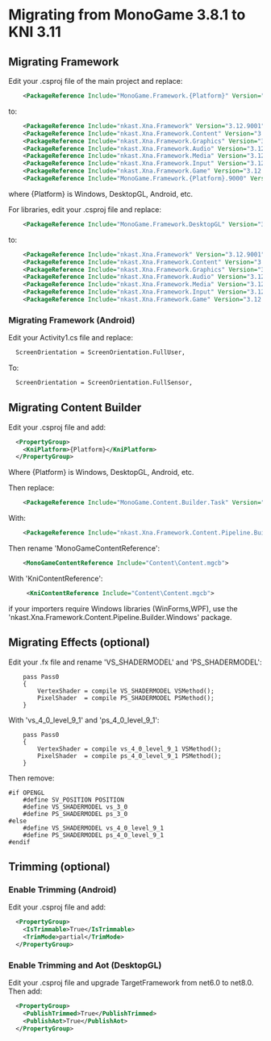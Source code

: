 # Migrating from MonoGame 3.8.1 to KNI 3.11


## Migrating Framework

Edit your .csproj file of the main project and replace:

```xml
    <PackageReference Include="MonoGame.Framework.{Platform}" Version="3.8.1.303" />
```

to:

```xml   
    <PackageReference Include="nkast.Xna.Framework" Version="3.12.9001" />
    <PackageReference Include="nkast.Xna.Framework.Content" Version="3.12.9001" />
    <PackageReference Include="nkast.Xna.Framework.Graphics" Version="3.12.9001" />
    <PackageReference Include="nkast.Xna.Framework.Audio" Version="3.12.9001" />
    <PackageReference Include="nkast.Xna.Framework.Media" Version="3.12.9001" />
    <PackageReference Include="nkast.Xna.Framework.Input" Version="3.12.9001" />
    <PackageReference Include="nkast.Xna.Framework.Game" Version="3.12.9001" />
    <PackageReference Include="MonoGame.Framework.{Platform}.9000" Version="3.12.9001" />
```

where {Platform} is Windows, DesktopGL, Android, etc.

For libraries, edit your .csproj file and replace:

```xml    
    <PackageReference Include="MonoGame.Framework.DesktopGL" Version="3.8.1.303" PrivateAssets="All" />
```

to:

```xml   
    <PackageReference Include="nkast.Xna.Framework" Version="3.12.9001" />
    <PackageReference Include="nkast.Xna.Framework.Content" Version="3.12.9001" />
    <PackageReference Include="nkast.Xna.Framework.Graphics" Version="3.12.9001" />
    <PackageReference Include="nkast.Xna.Framework.Audio" Version="3.12.9001" />
    <PackageReference Include="nkast.Xna.Framework.Media" Version="3.12.9001" />
    <PackageReference Include="nkast.Xna.Framework.Input" Version="3.12.9001" />
    <PackageReference Include="nkast.Xna.Framework.Game" Version="3.12.9001" />
```

### Migrating Framework (Android)

Edit your Activity1.cs file and replace:

```xml
  ScreenOrientation = ScreenOrientation.FullUser,
```

To:

```xml
  ScreenOrientation = ScreenOrientation.FullSensor,
```


## Migrating Content Builder

Edit your .csproj file and add:

```xml
  <PropertyGroup>
    <KniPlatform>{Platform}</KniPlatform>
  </PropertyGroup>
```

Where {Platform} is Windows, DesktopGL, Android, etc.

Then replace:

```xml
    <PackageReference Include="MonoGame.Content.Builder.Task" Version="3.8.1.303" />
```

With:

```xml
    <PackageReference Include="nkast.Xna.Framework.Content.Pipeline.Builder" Version="3.11.9002" />
```

Then rename 'MonoGameContentReference':

```xml
    <MonoGameContentReference Include="Content\Content.mgcb">
```

With 'KniContentReference':

```xml
     <KniContentReference Include="Content\Content.mgcb">
```



if your importers require Windows libraries (WinForms,WPF), use the 'nkast.Xna.Framework.Content.Pipeline.Builder.Windows' package.


## Migrating Effects (optional)

Edit your .fx file and rename 'VS_SHADERMODEL' and 'PS_SHADERMODEL':

```
    pass Pass0
	{   
		VertexShader = compile VS_SHADERMODEL VSMethod();
		PixelShader  = compile PS_SHADERMODEL PSMethod();
	}
```

With 'vs_4_0_level_9_1' and 'ps_4_0_level_9_1':

``` 
    pass Pass0
	{   
		VertexShader = compile vs_4_0_level_9_1 VSMethod();
		PixelShader  = compile ps_4_0_level_9_1 PSMethod();
	}
```

Then remove:

```
#if OPENGL
	#define SV_POSITION POSITION
	#define VS_SHADERMODEL vs_3_0
	#define PS_SHADERMODEL ps_3_0
#else
	#define VS_SHADERMODEL vs_4_0_level_9_1
	#define PS_SHADERMODEL ps_4_0_level_9_1
#endif
```


## Trimming (optional)

### Enable Trimming (Android)

Edit your .csproj file and add:

```xml
  <PropertyGroup>
    <IsTrimmable>True</IsTrimmable>
	<TrimMode>partial</TrimMode>	
  </PropertyGroup>
```

### Enable Trimming and Aot (DesktopGL)

Edit your .csproj file and upgrade TargetFramework from net6.0 to net8.0.
Then add:

```xml
  <PropertyGroup>
    <PublishTrimmed>True</PublishTrimmed>
    <PublishAot>True</PublishAot>	
  </PropertyGroup>
```
